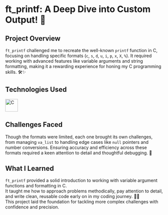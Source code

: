# **ft_printf: A Deep Dive into Custom Output! 🎯**

## **Project Overview**
`ft_printf` challenged me to recreate the well-known `printf` function in C, focusing on handling specific formats (`c`, `s`, `d`, `u`, `i`, `p`, `x`, `X`, `%`). 
It required working with advanced features like variable arguments and string formatting, making it a rewarding experience for honing my C programming skills. 🛠️✨

## **Technologies Used**

<img src="https://cdn.worldvectorlogo.com/logos/c-1.svg" alt="C" width="40" height="40"/>

## **Challenges Faced**

Though the formats were limited, each one brought its own challenges, from managing `va_list` to handling edge cases like `null` pointers and number conversions. 
Ensuring accuracy and efficiency across these formats required a keen attention to detail and thoughtful debugging. 🧩

## **What I Learned**

`ft_printf` provided a solid introduction to working with variable argument functions and formatting in C.  
It taught me how to approach problems methodically, pay attention to detail, and write clean, reusable code early on in my coding journey. 🌱💡  
This project laid the foundation for tackling more complex challenges with confidence and precision.
